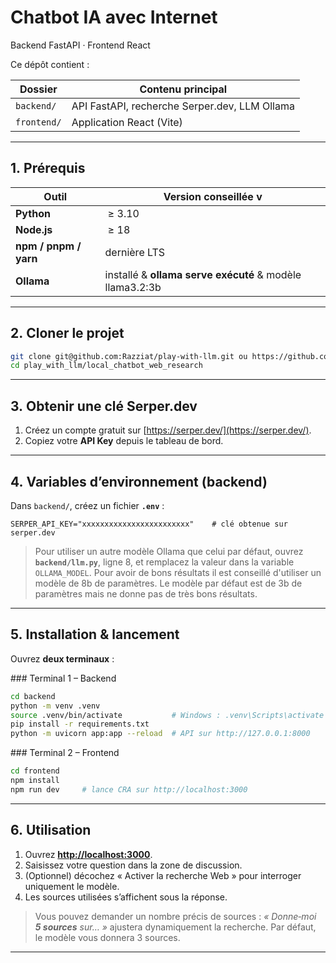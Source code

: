 # Chatbot IA avec Internet

Backend FastAPI · Frontend React

Ce dépôt contient :

| Dossier     | Contenu principal                             |
| ----------- | --------------------------------------------- |
| `backend/`  | API FastAPI, recherche Serper.dev, LLM Ollama |
| `frontend/` | Application React (Vite)                      |

---

## 1. Prérequis

| Outil                 | Version conseillée           v                      |
| --------------------- | ----------------------------------------------------|
| **Python**            |  ≥ 3.10                                             |
| **Node.js**           |  ≥ 18                                               |
| **npm / pnpm / yarn** | dernière LTS                                        |
| **Ollama**            | installé & **ollama serve exécuté** & modèle llama3.2:3b|

---

## 2. Cloner le projet

```bash
git clone git@github.com:Razziat/play-with-llm.git ou https://github.com/Razziat/play-with-llm.git
cd play_with_llm/local_chatbot_web_research
```

---

## 3. Obtenir une clé Serper.dev

1. Créez un compte gratuit sur [https://serper.dev/](https://serper.dev/).
2. Copiez votre **API Key** depuis le tableau de bord.

---

## 4. Variables d’environnement (backend)

Dans `backend/`, créez un fichier **`.env`** :

```
SERPER_API_KEY="xxxxxxxxxxxxxxxxxxxxxxxx"    # clé obtenue sur serper.dev
```

> Pour utiliser un autre modèle Ollama que celui par défaut, ouvrez **`backend/llm.py`**, ligne 8, et remplacez la valeur dans la variable `OLLAMA_MODEL`.
> Pour avoir de bons résultats il est conseillé d'utiliser un modèle de 8b de paramètres. Le modèle par défaut est de 3b de paramètres mais ne donne pas de très bons résultats.

---

## 5. Installation & lancement

Ouvrez **deux terminaux** :

### Terminal 1 – Backend

```bash
cd backend
python -m venv .venv
source .venv/bin/activate           # Windows : .venv\Scripts\activate
pip install -r requirements.txt
python -m uvicorn app:app --reload  # API sur http://127.0.0.1:8000
````

\### Terminal 2 – Frontend

```bash
cd frontend
npm install
npm run dev     # lance CRA sur http://localhost:3000
```

---

## 6. Utilisation

1. Ouvrez **[http://localhost:3000](http://localhost:3000)**.
2. Saisissez votre question dans la zone de discussion.
3. (Optionnel) décochez « Activer la recherche Web » pour interroger uniquement le modèle.
4. Les sources utilisées s’affichent sous la réponse.

> Vous pouvez demander un nombre précis de sources :
> *« Donne‑moi **5 sources** sur… »* ajustera dynamiquement la recherche. Par défaut, le modèle vous donnera 3 sources.

---

